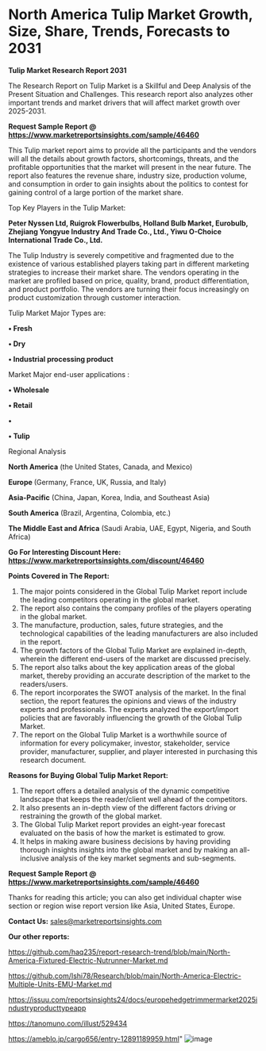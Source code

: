 # North America Tulip Market Growth, Size, Share, Trends, Forecasts to 2031

<strong>Tulip Market Research Report 2031</strong>

The Research Report on Tulip Market is a Skillful and Deep Analysis of the Present Situation and Challenges. This research report also analyzes other important trends and market drivers that will affect market growth over 2025-2031.

<strong>Request Sample Report @ <a href=https://www.marketreportsinsights.com/sample/46460>https://www.marketreportsinsights.com/sample/46460</a></strong>

This Tulip market report aims to provide all the participants and the vendors will all the details about growth factors, shortcomings, threats, and the profitable opportunities that the market will present in the near future. The report also features the revenue share, industry size, production volume, and consumption in order to gain insights about the politics to contest for gaining control of a large portion of the market share.

Top Key Players in the Tulip Market:

<strong>Peter Nyssen Ltd, Ruigrok Flowerbulbs, Holland Bulb Market, Eurobulb, Zhejiang Yongyue Industry And Trade Co., Ltd., Yiwu O-Choice International Trade Co., Ltd.</strong>

The Tulip Industry is severely competitive and fragmented due to the existence of various established players taking part in different marketing strategies to increase their market share. The vendors operating in the market are profiled based on price, quality, brand, product differentiation, and product portfolio. The vendors are turning their focus increasingly on product customization through customer interaction.

Tulip Market Major Types are:

<strong>•  Fresh

•  Dry

•  Industrial processing product</strong>

Market Major end-user applications :

<strong>•  Wholesale

•  Retail

•  

•  Tulip</strong>

Regional Analysis

</u><strong><b>North America</b></strong> (the United States, Canada, and Mexico)

<strong><b>Europe </b></strong>(Germany, France, UK, Russia, and Italy)

<strong><b>Asia-Pacific</b></strong> (China, Japan, Korea, India, and Southeast Asia)

<strong><b>South America</b></strong> (Brazil, Argentina, Colombia, etc.)

<strong><b>The Middle East and Africa</b></strong> (Saudi Arabia, UAE, Egypt, Nigeria, and South Africa)

<strong>Go For Interesting Discount Here: <a href=https://www.marketreportsinsights.com/discount/46460>https://www.marketreportsinsights.com/discount/46460</a></strong>

<strong>Points Covered in The Report:</strong>
<ol>
  <li>The major points considered in the Global Tulip Market report include the leading competitors operating in the global market.</li>
  <li>The report also contains the company profiles of the players operating in the global market.</li>
  <li>The manufacture, production, sales, future strategies, and the technological capabilities of the leading manufacturers are also included in the report.</li>
  <li>The growth factors of the Global Tulip Market are explained in-depth, wherein the different end-users of the market are discussed precisely.</li>
  <li>The report also talks about the key application areas of the global market, thereby providing an accurate description of the market to the readers/users.</li>
  <li>The report incorporates the SWOT analysis of the market. In the final section, the report features the opinions and views of the industry experts and professionals. The experts analyzed the export/import policies that are favorably influencing the growth of the Global Tulip Market.</li>
  <li>The report on the Global Tulip Market is a worthwhile source of information for every policymaker, investor, stakeholder, service provider, manufacturer, supplier, and player interested in purchasing this research document.</li>
</ol>
<strong>Reasons for Buying Global Tulip Market Report:</strong>

<ol>
  <li>The report offers a detailed analysis of the dynamic competitive landscape that keeps the reader/client well ahead of the competitors.</li>
  <li>It also presents an in-depth view of the different factors driving or restraining the growth of the global market.</li>
  <li>The Global Tulip Market report provides an eight-year forecast evaluated on the basis of how the market is estimated to grow.</li>
  <li>It helps in making aware business decisions by having providing thorough insights insights into the global market and by making an all-inclusive analysis of the key market segments and sub-segments.</li>
</ol>
<strong>Request Sample Report @ <a href=https://www.marketreportsinsights.com/sample/46460>https://www.marketreportsinsights.com/sample/46460</a></strong>


Thanks for reading this article; you can also get individual chapter wise section or region wise report version like Asia, United States, Europe.

<strong>Contact Us:</strong>
sales@marketreportsinsights.com

<strong>Our other reports:</strong>

<a href=https://github.com/haq235/report-research-trend/blob/main/North-America-Fixtured-Electric-Nutrunner-Market.md>https://github.com/haq235/report-research-trend/blob/main/North-America-Fixtured-Electric-Nutrunner-Market.md</a>

<a href=https://github.com/Ishi78/Research/blob/main/North-America-Electric-Multiple-Units-EMU-Market.md>https://github.com/Ishi78/Research/blob/main/North-America-Electric-Multiple-Units-EMU-Market.md</a>

<a href=https://issuu.com/reportsinsights24/docs/europehedgetrimmermarket2025industryproducttypeapp>https://issuu.com/reportsinsights24/docs/europehedgetrimmermarket2025industryproducttypeapp</a>

<a href=https://tanomuno.com/illust/529434>https://tanomuno.com/illust/529434</a>

<a href=https://ameblo.jp/cargo656/entry-12891189959.html>https://ameblo.jp/cargo656/entry-12891189959.html</a>"
![image](https://github.com/user-attachments/assets/b7c42e3f-33f8-4063-a9d4-ecce19219dad)
